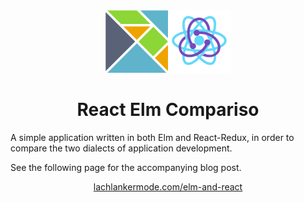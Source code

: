 <div align="center"><img height=100 width=100 src="img/elm-logo.png"><img height=100 width=100 src="img/react-redux.jpg"></div>
<h1 style="text-align:center;">React Elm Compariso</h1>

A simple application written in both Elm and React-Redux, in order to compare the two dialects of application development.

See the following page for the accompanying blog post.
<div style="text-align:center;"><a href="http://lachlankermode.com/elm-and-react/">lachlankermode.com/elm-and-react</a></div>

